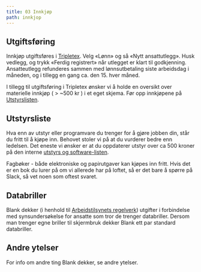 ```yaml
---
title: 03 Innkjøp
path: innkjop
---
```


## Utgiftsføring
Innkjøp utgiftsføres i [Tripletex](https://www.tripletex.no/). Velg «Lønn» og så «Nytt ansattutlegg». Husk vedlegg, og trykk «Ferdig registrert» når utlegget er klart til godkjenning. Ansatteutlegg refunderes sammen med lønnsutbetaling siste arbeidsdag i måneden, og i tillegg en gang ca. den 15. hver måned.

I tillegg til utgiftsføring i Tripletex ønsker vi å holde en oversikt over materielle innkjøp ( > ~500 kr ) i et eget skjema. Før opp innkjøpene på [Utstyrslisten](https://drive.google.com/open?id=1K-okaHKiYPvpR9Bf_p4dm63qcQ_Xl5qT58ZjIAmt3RY).

## Utstyrsliste

Hva enn av utstyr eller programvare du trenger for å gjøre jobben din, står du fritt til å kjøpe inn. Behovet stoler vi på at du vurderer bedre enn ledelsen. Det eneste vi ønsker er at du oppdaterer utstyr over ca 500 kroner på den interne [utstyrs og software-listen](https://drive.google.com/open?id=1K-okaHKiYPvpR9Bf_p4dm63qcQ_Xl5qT58ZjIAmt3RY).

Fagbøker - både elektroniske og papirutgaver kan kjøpes inn fritt. Hvis det er en bok du lurer på om vi allerede har på loftet, så er det bare å spørre på Slack, så vet noen som oftest svaret.


## Databriller

Blank dekker (i henhold til [Arbeidstilsynets regelverk](https://www.arbeidstilsynet.no/tema/ergonomi/arbeid-ved-dataskjerm/synsundersoking-og-databriller/)) utgifter i forbindelse med synsundersøkelse for ansatte som tror de trenger databriller. Dersom man trenger egne briller til skjermbruk dekker Blank ett par standard databriller.

## Andre ytelser

For info om andre ting Blank dekker, se andre ytelser.
